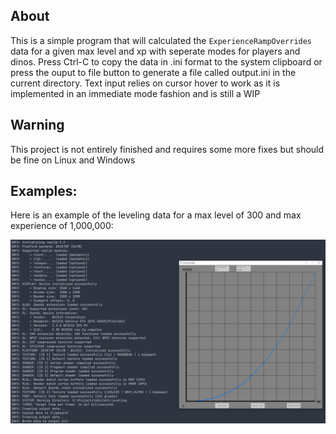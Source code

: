 ## About

This is a simple program that will calculated the `ExperienceRampOverrides` data for a given max level and xp with seperate modes for players and dinos. Press Ctrl-C to copy the data in .ini format to the system clipboard or press the ouput to file button to generate a file called output.ini in the current directory. Text input relies on cursor hover to work as it is implemented in an immediate mode fashion and is still a WIP

## Warning

This project is not entirely finished and requires some more fixes but should be fine on Linux and Windows

## Examples:
Here is an example of the leveling data for a max level of 300 and max experience of 1,000,000:

![Demo Screenshot](./share/demo_screenshot.png)


